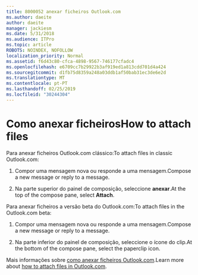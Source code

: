 ```yaml
---
title: 8000052 anexar ficheiros Outlook.com
ms.author: daeite
author: daeite
manager: jackiesm
ms.date: 5/31/2018
ms.audience: ITPro
ms.topic: article
ROBOTS: NOINDEX, NOFOLLOW
localization_priority: Normal
ms.assetid: f6d43c80-cfca-4898-9567-746177cfadc4
ms.openlocfilehash: e6709cc7b29922b3af919ed1a813cdd701d4a424
ms.sourcegitcommit: d1fb75d8359a248a03ddb1af50bab31ec3de6e2d
ms.translationtype: MT
ms.contentlocale: pt-PT
ms.lasthandoff: 02/25/2019
ms.locfileid: "30244304"
---
```

# <a name="how-to-attach-files"></a><span data-ttu-id="d689c-102">Como anexar ficheiros</span><span class="sxs-lookup"><span data-stu-id="d689c-102">How to attach files</span></span>

<span data-ttu-id="d689c-103">Para anexar ficheiros Outlook.com clássico:</span><span class="sxs-lookup"><span data-stu-id="d689c-103">To attach files in classic Outlook.com:</span></span>
  
1. <span data-ttu-id="d689c-104">Compor uma mensagem nova ou responde a uma mensagem.</span><span class="sxs-lookup"><span data-stu-id="d689c-104">Compose a new message or reply to a message.</span></span>
    
2. <span data-ttu-id="d689c-105">Na parte superior do painel de composição, seleccione **anexar**.</span><span class="sxs-lookup"><span data-stu-id="d689c-105">At the top of the compose pane, select **Attach**.</span></span> 
    
<span data-ttu-id="d689c-106">Para anexar ficheiros a versão beta do Outlook.com:</span><span class="sxs-lookup"><span data-stu-id="d689c-106">To attach files in the Outlook.com beta:</span></span>
  
1. <span data-ttu-id="d689c-107">Compor uma mensagem nova ou responde a uma mensagem.</span><span class="sxs-lookup"><span data-stu-id="d689c-107">Compose a new message or reply to a message.</span></span>
    
2. <span data-ttu-id="d689c-108">Na parte inferior do painel de composição, seleccione o ícone do clip.</span><span class="sxs-lookup"><span data-stu-id="d689c-108">At the bottom of the compose pane, select the paperclip icon.</span></span>
    
<span data-ttu-id="d689c-109">Mais informações sobre [como anexar ficheiros Outlook.com](https://go.microsoft.com/fwlink/p/?linkid=2001702&amp;clcid=0x409).</span><span class="sxs-lookup"><span data-stu-id="d689c-109">Learn more about [how to attach files in Outlook.com](https://go.microsoft.com/fwlink/p/?linkid=2001702&amp;clcid=0x409).</span></span>
  

